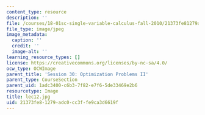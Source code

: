 ```yaml
---
content_type: resource
description: ''
file: /courses/18-01sc-single-variable-calculus-fall-2010/21373fe81279adc0cc3ffe9ca3d6619f_lec12.jpg
file_type: image/jpeg
image_metadata:
  caption: ''
  credit: ''
  image-alt: ''
learning_resource_types: []
license: https://creativecommons.org/licenses/by-nc-sa/4.0/
ocw_type: OCWImage
parent_title: 'Session 30: Optimization Problems II'
parent_type: CourseSection
parent_uid: 1adc3400-c6b3-7f82-e7f6-5de33469e2b6
resourcetype: Image
title: lec12.jpg
uid: 21373fe8-1279-adc0-cc3f-fe9ca3d6619f
---
```

